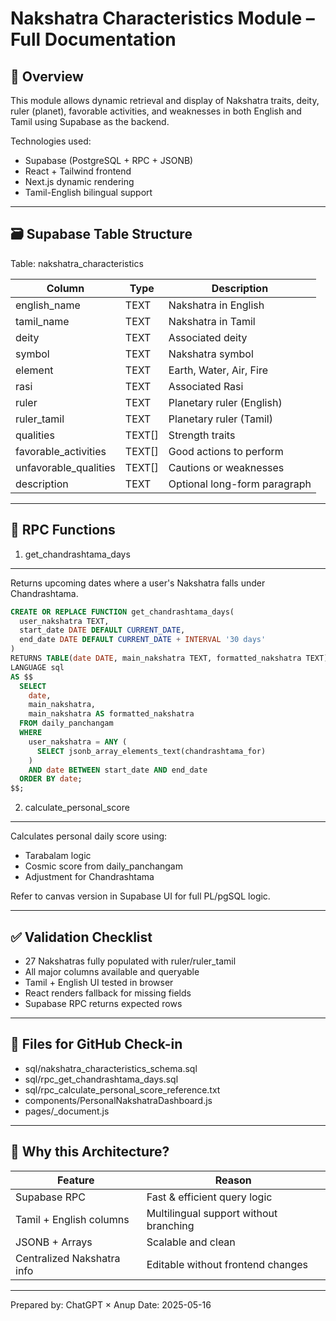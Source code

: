 
Nakshatra Characteristics Module – Full Documentation
======================================================

🧩 Overview
-----------
This module allows dynamic retrieval and display of Nakshatra traits, deity, ruler (planet), favorable activities, and weaknesses in both English and Tamil using Supabase as the backend.

Technologies used:
- Supabase (PostgreSQL + RPC + JSONB)
- React + Tailwind frontend
- Next.js dynamic rendering
- Tamil-English bilingual support

------------------------------------------------------

🗃️ Supabase Table Structure
---------------------------
Table: nakshatra_characteristics

| Column                  | Type     | Description |
|-------------------------|----------|-------------|
| english_name            | TEXT     | Nakshatra in English |
| tamil_name              | TEXT     | Nakshatra in Tamil |
| deity                   | TEXT     | Associated deity |
| symbol                  | TEXT     | Nakshatra symbol |
| element                 | TEXT     | Earth, Water, Air, Fire |
| rasi                    | TEXT     | Associated Rasi |
| ruler                   | TEXT     | Planetary ruler (English) |
| ruler_tamil             | TEXT     | Planetary ruler (Tamil) |
| qualities               | TEXT[]   | Strength traits |
| favorable_activities    | TEXT[]   | Good actions to perform |
| unfavorable_qualities   | TEXT[]   | Cautions or weaknesses |
| description             | TEXT     | Optional long-form paragraph |

------------------------------------------------------

🔮 RPC Functions
----------------

1. get_chandrashtama_days
-------------------------
Returns upcoming dates where a user's Nakshatra falls under Chandrashtama.

```sql
CREATE OR REPLACE FUNCTION get_chandrashtama_days(
  user_nakshatra TEXT,
  start_date DATE DEFAULT CURRENT_DATE,
  end_date DATE DEFAULT CURRENT_DATE + INTERVAL '30 days'
)
RETURNS TABLE(date DATE, main_nakshatra TEXT, formatted_nakshatra TEXT)
LANGUAGE sql
AS $$
  SELECT
    date,
    main_nakshatra,
    main_nakshatra AS formatted_nakshatra
  FROM daily_panchangam
  WHERE
    user_nakshatra = ANY (
      SELECT jsonb_array_elements_text(chandrashtama_for)
    )
    AND date BETWEEN start_date AND end_date
  ORDER BY date;
$$;
```

2. calculate_personal_score
---------------------------
Calculates personal daily score using:
- Tarabalam logic
- Cosmic score from daily_panchangam
- Adjustment for Chandrashtama

Refer to canvas version in Supabase UI for full PL/pgSQL logic.

------------------------------------------------------

✅ Validation Checklist
-----------------------
- 27 Nakshatras fully populated with ruler/ruler_tamil
- All major columns available and queryable
- Tamil + English UI tested in browser
- React renders fallback for missing fields
- Supabase RPC returns expected rows

------------------------------------------------------

📁 Files for GitHub Check-in
----------------------------
- sql/nakshatra_characteristics_schema.sql
- sql/rpc_get_chandrashtama_days.sql
- sql/rpc_calculate_personal_score_reference.txt
- components/PersonalNakshatraDashboard.js
- pages/_document.js

------------------------------------------------------

📌 Why this Architecture?
-------------------------
| Feature                    | Reason                              |
|----------------------------|--------------------------------------|
| Supabase RPC               | Fast & efficient query logic         |
| Tamil + English columns    | Multilingual support without branching |
| JSONB + Arrays             | Scalable and clean                  |
| Centralized Nakshatra info| Editable without frontend changes    |

------------------------------------------------------

Prepared by: ChatGPT × Anup
Date: 2025-05-16

